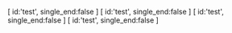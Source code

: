 [ id:'test', single_end:false ] [ id:'test', single_end:false ] [ id:'test', single_end:false ] [ id:'test', single_end:false ]
